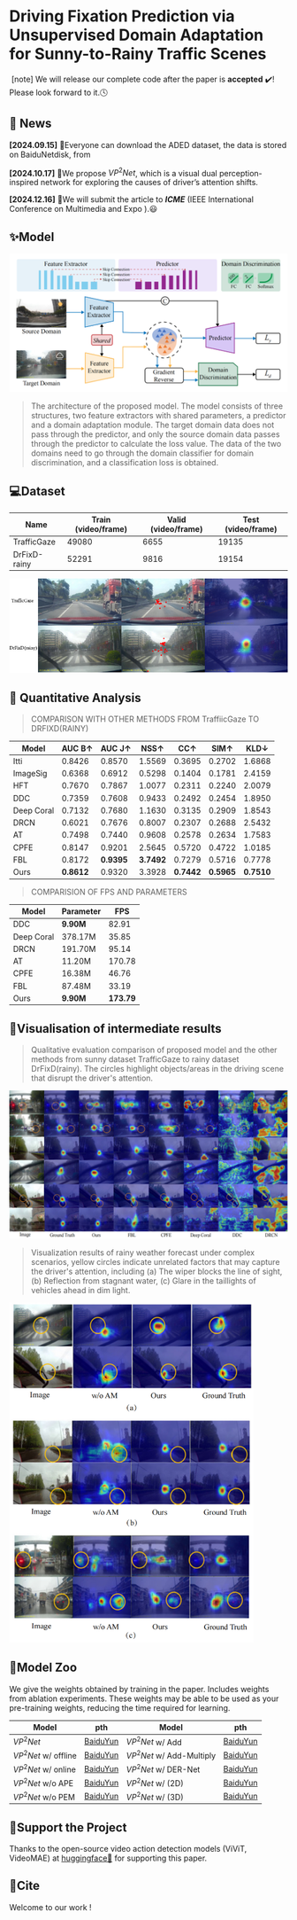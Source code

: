 # Driving Fixation Prediction via Unsupervised Domain Adaptation for Sunny-to-Rainy Traffic Scenes

​	[note] We will release our complete code after the paper is **accepted** ✔️! Please look forward to it.🕓

## 📰 News

**[2024.09.15]** 🎈Everyone can download the ADED dataset, the data is stored on BaiduNetdisk, from 

**[2024.10.17]** 🎈We propose $VP^2Net$, which is a visual dual perception-inspired network for exploring the causes of driver’s attention shifts.

**[2024.12.16]** 🎈We will submit the article to ***ICME*** (IEEE International Conference on Multimedia and Expo ).😃

## ✨Model

<img src="pic\model3.png" style="zoom:70%;" />

>The architecture of the proposed model. The model consists of three structures, two feature extractors with shared parameters, a predictor and a domain adaptation module. The target domain data does not pass through the predictor, and only the source domain data passes through the predictor to calculate the loss value. The data of the two domains need to go through the domain classifier for domain discrimination, and a classification loss is obtained.

## 💻Dataset

<div align="center">
<table>
  <thead>
    <tr>
      <th>Name</th>
      <th>Train (video/frame)</th>
      <th>Valid (video/frame)</th>
      <th>Test (video/frame)</th>
    </tr>
  </thead>
  <tbody>
    <tr>
      <td>TrafficGaze</td>
      <td>49080</td>
      <td>6655</td>
      <td>19135</td>
    </tr>
    <tr>
      <td>DrFixD-rainy</td>
      <td>52291</td>
      <td>9816</td>
      <td>19154</td>
    </tr>
  </tbody>
</table>
</div>
<img src="pic\12.png" style="zoom:100%;" />

## 🚀 Quantitative Analysis
>COMPARISON WITH OTHER METHODS FROM TraffiicGaze TO DRFIXD(RAINY)

| Model      | AUC B↑     | AUC J↑     | NSS↑       | CC↑        | SIM↑       | KLD↓       |
| ---------- | ---------- | ---------- | ---------- | ---------- | ---------- | ---------- |
| Itti       | 0.8426     | 0.8570     | 1.5569     | 0.3695     | 0.2702     | 1.6868     |
| ImageSig   | 0.6368     | 0.6912     | 0.5298     | 0.1404     | 0.1781     | 2.4159     |
| HFT        | 0.7670     | 0.7867     | 1.0077     | 0.2311     | 0.2240     | 2.0079     |
| DDC        | 0.7359     | 0.7608     | 0.9433     | 0.2492     | 0.2454     | 1.8950     |
| Deep Coral | 0.7132     | 0.7680     | 1.1630     | 0.3135     | 0.2909     | 1.8543     |
| DRCN       | 0.6021     | 0.7676     | 0.8007     | 0.2307     | 0.2688     | 2.5432     |
| AT         | 0.7498     | 0.7440     | 0.9608     | 0.2578     | 0.2634     | 1.7583     |
| CPFE       | 0.8147     | 0.9201     | 2.5645     | 0.5720     | 0.4722     | 1.0185     |
| FBL        | 0.8172     | **0.9395** | **3.7492** | 0.7279     | 0.5716     | 0.7778     |
| Ours       | **0.8612** | 0.9320     | 3.3928     | **0.7442** | **0.5965** | **0.7510** |

>COMPARISION OF FPS AND PARAMETERS


| Model      | Parameter | FPS        |
| ---------- | --------- | ---------- |
| DDC        | **9.90M** | 82.91      |
| Deep Coral | 378.17M   | 35.85      |
| DRCN       | 191.70M   | 95.14      |
| AT         | 11.20M    | 170.78     |
| CPFE       | 16.38M    | 46.76      |
| FBL        | 87.48M    | 33.19      |
| Ours       | **9.90M** | **173.79** |

## 🚀Visualisation of intermediate results
>Qualitative evaluation comparison of proposed model and the other methods from sunny dataset TrafficGaze to rainy dataset DrFixD(rainy). The circles highlight objects/areas in the driving scene that disrupt the driver's attention.
<img src="pic\AM.png" style="zoom:80%;" />


>Visualization results of rainy weather forecast under complex scenarios, yellow circles indicate unrelated factors that may capture the driver's attention, including (a) The wiper blocks the line of sight, (b) Reflection from stagnant water, (c) Glare in the taillights of vehicles ahead in dim light.


<img src="pic\11.png" style="zoom:60%;" />




## 📝Model Zoo

We give the weights obtained by training in the paper. Includes weights from ablation experiments. These weights may be able to be used as your pre-training weights, reducing the time required for learning.

| Model                | pth           | Model                     | pth           |
| -------------------- | ------------- | ------------------------- | ------------- |
| $VP^2Net$            | [BaiduYun][2] | $VP^2Net$ w/ Add          | [BaiduYun][6] |
| $VP^2Net$ w/ offline | [BaiduYun][3] | $VP^2Net$ w/ Add-Multiply | [BaiduYun][7] |
| $VP^2Net$ w/ online  | [BaiduYun][2] | $VP^2Net$ w/ DER-Net      | [BaiduYun][8] |
| $VP^2Net$ w/o APE    | [BaiduYun][5] | $VP^2Net$ w/ (2D)         | [BaiduYun][9] |
| $VP^2Net$ w/o PEM    | [BaiduYun][5] | $VP^2Net$ w/ (3D)         | [BaiduYun][2] |

[2]: https://pan.baidu.com/s/1YgmhD9Nq8AAkEKrXYsMTDA?pwd=V2PN "V2PNet"
[3]: https://pan.baidu.com/s/1WdVunAkihHX9DZPGDga38Q?pwd=V2PN "offline"
[5]: https://pan.baidu.com/s/1lG9Cn7l8TjcA9C28Ukq7xQ?pwd=V2PN "w/o pem"
[6]: https://pan.baidu.com/s/18TFOhjXw-FqdNFkaLjjLDQ?pwd=V2PN "w/ add"
[7]: https://pan.baidu.com/s/1OD_xuD2X0OOgGNk13RnEog?pwd=V2PN "w/ add-multiply"
[8]:https://pan.baidu.com/s/1Wb_mTrpTx0A5LqPLXvRenA?pwd=V2PN "DER-Net"
[9]: https://pan.baidu.com/s/1QaHok0aCX94tcCAKUldm3Q?pwd=V2PN "w/ 2d"



## 💖Support the Project

Thanks to the open-source video action detection models (ViViT, VideoMAE) at [huggingface🤗][10]  for supporting this paper.

[10]: https://huggingface.curated.co/	"huggingface"

## 📄Cite

Welcome to our work ! 

